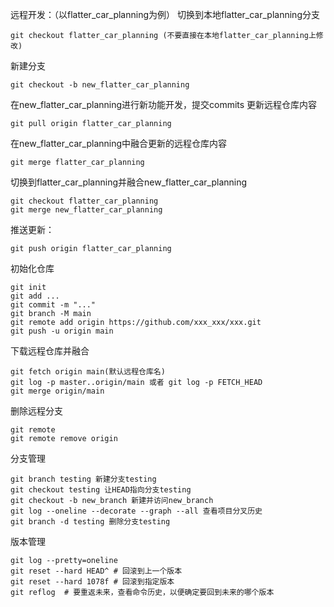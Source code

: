 远程开发：（以flatter_car_planning为例）
切换到本地flatter_car_planning分支

```
git checkout flatter_car_planning (不要直接在本地flatter_car_planning上修改)
```


新建分支

```
git checkout -b new_flatter_car_planning
```


在new_flatter_car_planning进行新功能开发，提交commits
更新远程仓库内容

```
git pull origin flatter_car_planning
```


在new_flatter_car_planning中融合更新的远程仓库内容

```
git merge flatter_car_planning
```


切换到flatter_car_planning并融合new_flatter_car_planning

```
git checkout flatter_car_planning
git merge new_flatter_car_planning
```


推送更新：

```
git push origin flatter_car_planning
```










初始化仓库

```console
git init
git add ...
git commit -m "..."
git branch -M main
git remote add origin https://github.com/xxx_xxx/xxx.git
git push -u origin main
```

下载远程仓库并融合

```
git fetch origin main(默认远程仓库名)
git log -p master..origin/main 或者 git log -p FETCH_HEAD
git merge origin/main
```

删除远程分支

```
git remote
git remote remove origin
```



分支管理

```
git branch testing 新建分支testing
git checkout testing 让HEAD指向分支testing
git checkout -b new_branch 新建并访问new_branch
git log --oneline --decorate --graph --all 查看项目分叉历史
git branch -d testing 删除分支testing
```

版本管理

```
git log --pretty=oneline
git reset --hard HEAD^ # 回滚到上一个版本
git reset --hard 1078f # 回滚到指定版本
git reflog	# 要重返未来，查看命令历史，以便确定要回到未来的哪个版本
```



